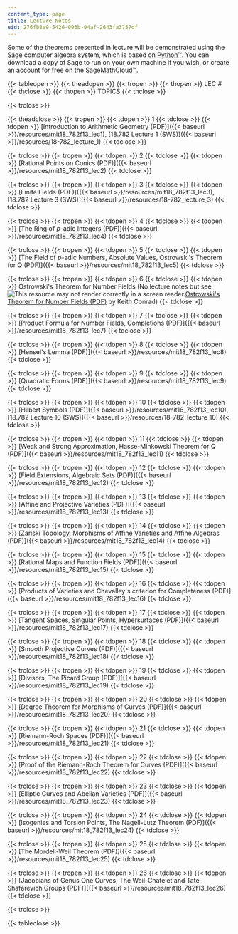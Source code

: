 ```yaml
---
content_type: page
title: Lecture Notes
uid: 276fb8e9-5426-093b-04af-2643fa3757df
---
```


Some of the theorems presented in lecture will be demonstrated using the [Sage](http://sagemath.org/) computer algebra system, which is based on [Python™](http://www.python.org/). You can download a copy of Sage to run on your own machine if you wish, or create an account for free on the [SageMathCloud™](https://cloud.sagemath.com/?utm_source=sagemath.org&utm_medium=banner).

{{< tableopen >}}
{{< theadopen >}}
{{< tropen >}}
{{< thopen >}}
LEC #
{{< thclose >}}
{{< thopen >}}
TOPICS
{{< thclose >}}

{{< trclose >}}

{{< theadclose >}}
{{< tropen >}}
{{< tdopen >}}
1
{{< tdclose >}}
{{< tdopen >}}
[Introduction to Arithmetic Geometry (PDF)]({{< baseurl >}}/resources/mit18_782f13_lec1), [18.782 Lecture 1 (SWS)]({{< baseurl >}}/resources/18-782_lecture_1)
{{< tdclose >}}

{{< trclose >}}
{{< tropen >}}
{{< tdopen >}}
2
{{< tdclose >}}
{{< tdopen >}}
[Rational Points on Conics (PDF)]({{< baseurl >}}/resources/mit18_782f13_lec2)
{{< tdclose >}}

{{< trclose >}}
{{< tropen >}}
{{< tdopen >}}
3
{{< tdclose >}}
{{< tdopen >}}
[Finite Fields (PDF)]({{< baseurl >}}/resources/mit18_782f13_lec3), [18.782 Lecture 3 (SWS)]({{< baseurl >}}/resources/18-782_lecture_3)
{{< tdclose >}}

{{< trclose >}}
{{< tropen >}}
{{< tdopen >}}
4
{{< tdclose >}}
{{< tdopen >}}
[The Ring of _p_\-adic Integers (PDF)]({{< baseurl >}}/resources/mit18_782f13_lec4)
{{< tdclose >}}

{{< trclose >}}
{{< tropen >}}
{{< tdopen >}}
5
{{< tdclose >}}
{{< tdopen >}}
[The Field of _p_\-adic Numbers, Absolute Values, Ostrowski's Theorem for Q (PDF)]({{< baseurl >}}/resources/mit18_782f13_lec5)
{{< tdclose >}}

{{< trclose >}}
{{< tropen >}}
{{< tdopen >}}
6
{{< tdclose >}}
{{< tdopen >}}
Ostrowski's Theorem for Number Fields (No lecture notes but see ![This resource may not render correctly in a screen reader.](/images/inacessible.gif)[Ostrowski's Theorem for Number Fields (PDF)](http://www.math.uconn.edu/~kconrad/blurbs/gradnumthy/ostrowskinumbfield.pdf) by Keith Conrad)
{{< tdclose >}}

{{< trclose >}}
{{< tropen >}}
{{< tdopen >}}
7
{{< tdclose >}}
{{< tdopen >}}
[Product Formula for Number Fields, Completions (PDF)]({{< baseurl >}}/resources/mit18_782f13_lec7)
{{< tdclose >}}

{{< trclose >}}
{{< tropen >}}
{{< tdopen >}}
8
{{< tdclose >}}
{{< tdopen >}}
[Hensel's Lemma (PDF)]({{< baseurl >}}/resources/mit18_782f13_lec8)
{{< tdclose >}}

{{< trclose >}}
{{< tropen >}}
{{< tdopen >}}
9
{{< tdclose >}}
{{< tdopen >}}
[Quadratic Forms (PDF)]({{< baseurl >}}/resources/mit18_782f13_lec9)
{{< tdclose >}}

{{< trclose >}}
{{< tropen >}}
{{< tdopen >}}
10
{{< tdclose >}}
{{< tdopen >}}
[Hilbert Symbols (PDF)]({{< baseurl >}}/resources/mit18_782f13_lec10), [18.782 Lecture 10 (SWS)]({{< baseurl >}}/resources/18-782_lecture_10)
{{< tdclose >}}

{{< trclose >}}
{{< tropen >}}
{{< tdopen >}}
11
{{< tdclose >}}
{{< tdopen >}}
[Weak and Strong Approximation, Hasse-Minkowski Theorem for Q (PDF)]({{< baseurl >}}/resources/mit18_782f13_lec11)
{{< tdclose >}}

{{< trclose >}}
{{< tropen >}}
{{< tdopen >}}
12
{{< tdclose >}}
{{< tdopen >}}
[Field Extensions, Algebraic Sets (PDF)]({{< baseurl >}}/resources/mit18_782f13_lec12)
{{< tdclose >}}

{{< trclose >}}
{{< tropen >}}
{{< tdopen >}}
13
{{< tdclose >}}
{{< tdopen >}}
[Affine and Projective Varieties (PDF)]({{< baseurl >}}/resources/mit18_782f13_lec13)
{{< tdclose >}}

{{< trclose >}}
{{< tropen >}}
{{< tdopen >}}
14
{{< tdclose >}}
{{< tdopen >}}
[Zariski Topology, Morphisms of Affine Varieties and Affine Algebras (PDF)]({{< baseurl >}}/resources/mit18_782f13_lec14)
{{< tdclose >}}

{{< trclose >}}
{{< tropen >}}
{{< tdopen >}}
15
{{< tdclose >}}
{{< tdopen >}}
[Rational Maps and Function Fields (PDF)]({{< baseurl >}}/resources/mit18_782f13_lec15)
{{< tdclose >}}

{{< trclose >}}
{{< tropen >}}
{{< tdopen >}}
16
{{< tdclose >}}
{{< tdopen >}}
[Products of Varieties and Chevalley's criterion for Completeness (PDF)]({{< baseurl >}}/resources/mit18_782f13_lec16)
{{< tdclose >}}

{{< trclose >}}
{{< tropen >}}
{{< tdopen >}}
17
{{< tdclose >}}
{{< tdopen >}}
[Tangent Spaces, Singular Points, Hypersurfaces (PDF)]({{< baseurl >}}/resources/mit18_782f13_lec17)
{{< tdclose >}}

{{< trclose >}}
{{< tropen >}}
{{< tdopen >}}
18
{{< tdclose >}}
{{< tdopen >}}
[Smooth Projective Curves (PDF)]({{< baseurl >}}/resources/mit18_782f13_lec18)
{{< tdclose >}}

{{< trclose >}}
{{< tropen >}}
{{< tdopen >}}
19
{{< tdclose >}}
{{< tdopen >}}
[Divisors, The Picard Group (PDF)]({{< baseurl >}}/resources/mit18_782f13_lec19)
{{< tdclose >}}

{{< trclose >}}
{{< tropen >}}
{{< tdopen >}}
20
{{< tdclose >}}
{{< tdopen >}}
[Degree Theorem for Morphisms of Curves (PDF)]({{< baseurl >}}/resources/mit18_782f13_lec20)
{{< tdclose >}}

{{< trclose >}}
{{< tropen >}}
{{< tdopen >}}
21
{{< tdclose >}}
{{< tdopen >}}
[Riemann-Roch Spaces (PDF)]({{< baseurl >}}/resources/mit18_782f13_lec21)
{{< tdclose >}}

{{< trclose >}}
{{< tropen >}}
{{< tdopen >}}
22
{{< tdclose >}}
{{< tdopen >}}
[Proof of the Riemann-Roch Theorem for Curves (PDF)]({{< baseurl >}}/resources/mit18_782f13_lec22)
{{< tdclose >}}

{{< trclose >}}
{{< tropen >}}
{{< tdopen >}}
23
{{< tdclose >}}
{{< tdopen >}}
[Elliptic Curves and Abelian Varieties (PDF)]({{< baseurl >}}/resources/mit18_782f13_lec23)
{{< tdclose >}}

{{< trclose >}}
{{< tropen >}}
{{< tdopen >}}
24
{{< tdclose >}}
{{< tdopen >}}
[Isogenies and Torsion Points, The Nagell-Lutz Theorem (PDF)]({{< baseurl >}}/resources/mit18_782f13_lec24)
{{< tdclose >}}

{{< trclose >}}
{{< tropen >}}
{{< tdopen >}}
25
{{< tdclose >}}
{{< tdopen >}}
[The Mordell-Weil Theorem (PDF)]({{< baseurl >}}/resources/mit18_782f13_lec25)
{{< tdclose >}}

{{< trclose >}}
{{< tropen >}}
{{< tdopen >}}
26
{{< tdclose >}}
{{< tdopen >}}
[Jacobians of Genus One Curves, The Weil-Chatelet and Tate-Shafarevich Groups (PDF)]({{< baseurl >}}/resources/mit18_782f13_lec26)
{{< tdclose >}}

{{< trclose >}}

{{< tableclose >}}